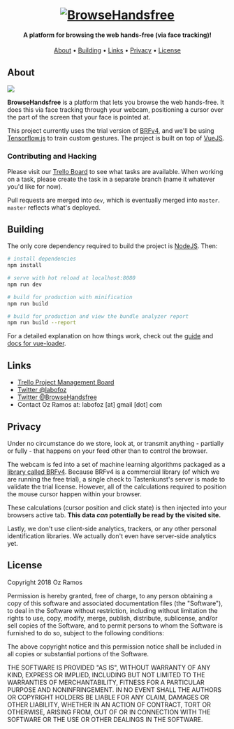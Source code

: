 <h1 align="center">
  <br>
  <a href="https://browsehandsfree.com"><img src="https://i.imgur.com/7XjWCf1m.png" alt="BrowseHandsfree"></a>
  <br>
</h1>

<h4 align="center">A platform for browsing the web hands-free (via face tracking)!</h4>

<p align="center"><a href="#about">About</a> • <a href="#building">Building</a> • <a href="#links">Links</a> • <a href="#privacy">Privacy</a> • <a href="#license">License</a>

## About

![](https://media.giphy.com/media/9xttCkOB9GPMvTeStO/giphy.gif)

**BrowseHandsfree** is a platform that lets you browse the web hands-free. It does this via face tracking through your webcam, positioning a cursor over the part of the screen that your face is pointed at.

This project currently uses the trial version of [BRFv4](https://tastenkunst.github.io/brfv4_docs/), and we'll be using [Tensorflow.js](https://js.tensorflow.org/) to train custom gestures. The project is built on top of [VueJS](https://vuejs.org/).

### Contributing and Hacking
Please visit our [Trello Board](https://trello.com/b/deTJHd39/browser-extension) to see what tasks are available. When working on a task, please create the task in a separate branch (name it whatever you'd like for now).

Pull requests are merged into `dev`, which is eventually merged into `master`. `master` reflects what's deployed.

## Building
The only core dependency required to build the project is [NodeJS](https://nodejs.org/en/download/). Then:

``` bash
# install dependencies
npm install

# serve with hot reload at localhost:8080
npm run dev

# build for production with minification
npm run build

# build for production and view the bundle analyzer report
npm run build --report
```

For a detailed explanation on how things work, check out the [guide](http://vuejs-templates.github.io/webpack/) and [docs for vue-loader](http://vuejs.github.io/vue-loader).

## Links
* [Trello Project Management Board](https://trello.com/b/vAsQoO6P/chrome-extension)
* [Twitter @labofoz](https://twitter.com/labofoz)
* [Twitter @BrowseHandsfree](https://twitter.com/browsehandsfree)
* Contact Oz Ramos at: labofoz [at] gmail [dot] com

## Privacy
Under no circumstance do we store, look at, or transmit anything - partially or fully - that happens on your feed other than to control the browser.

The webcam is fed into a set of machine learning algorithms packaged as a [library called BRFv4](https://tastenkunst.github.io/brfv4_docs/). Because BRFv4 is a commercial library (of which we are running the free trial), a single check to Tastenkunst's server is made to validate the trial license. However, all of the calculations required to position the mouse cursor happen within your browser.

These calculations (cursor position and click state) is then injected into your browsers active tab. **This data _can_ potentially be read by the visited site.**

Lastly, we don't use client-side analytics, trackers, or any other personal identification libraries. We actually don't even have server-side analytics yet.

## License
Copyright 2018 Oz Ramos

Permission is hereby granted, free of charge, to any person obtaining a copy of this software and associated documentation files (the "Software"), to deal in the Software without restriction, including without limitation the rights to use, copy, modify, merge, publish, distribute, sublicense, and/or sell copies of the Software, and to permit persons to whom the Software is furnished to do so, subject to the following conditions:

The above copyright notice and this permission notice shall be included in all copies or substantial portions of the Software.

THE SOFTWARE IS PROVIDED "AS IS", WITHOUT WARRANTY OF ANY KIND, EXPRESS OR IMPLIED, INCLUDING BUT NOT LIMITED TO THE WARRANTIES OF MERCHANTABILITY, FITNESS FOR A PARTICULAR PURPOSE AND NONINFRINGEMENT. IN NO EVENT SHALL THE AUTHORS OR COPYRIGHT HOLDERS BE LIABLE FOR ANY CLAIM, DAMAGES OR OTHER LIABILITY, WHETHER IN AN ACTION OF CONTRACT, TORT OR OTHERWISE, ARISING FROM, OUT OF OR IN CONNECTION WITH THE SOFTWARE OR THE USE OR OTHER DEALINGS IN THE SOFTWARE.
